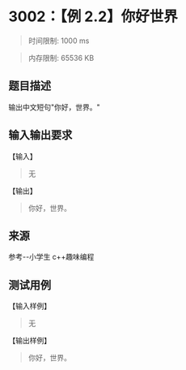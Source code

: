 # 3002：【例 2.2】你好世界

> 时间限制: 1000 ms

> 内存限制: 65536 KB

## 题目描述

输出中文短句"你好，世界。"

## 输入输出要求

【输入】

> 无

【输出】

> 你好，世界。

## 来源

参考--小学生 c++趣味编程

## 测试用例

【输入样例】

> 无

【输出样例】

> 你好，世界。
